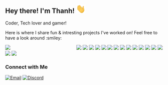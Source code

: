 <h2> Hey there! I'm Thanh! <img src="https://raw.githubusercontent.com/ABSphreak/ABSphreak/master/gifs/Hi.gif" width="30px"></h2>
<p>Coder, Tech lover and gamer!</p>
<p>Here is where I share fun & intresting projects I've worked on!
Feel free to have a look around :smiley:</p>

<div>
  <img align="left" width=45% src="https://github-readme-stats.vercel.app/api?username=thanhz&show_icons=true&theme=slateorange"/>
</div>

<div>
  <img src="https://img.shields.io/badge/-Scala-333333?style=flat&logo=scala"/>
  <img src="https://img.shields.io/badge/-Java-333333?style=flat&logo=Java&logoColor=007396"/>
  <img src="https://img.shields.io/badge/-HTML5-333333?style=flat&logo=HTML5"/>
  <img src="https://img.shields.io/badge/-CSS-333333?style=flat&logo=CSS3&logoColor=1572B6"/>
  <img src="https://img.shields.io/badge/-JavaScript-333333?style=flat&logo=javascript"/>
  <img src="https://img.shields.io/badge/-TypeScript-333333?style=flat&logo=typescript&logoColor=007396"/>
  <img src="https://img.shields.io/badge/-React-333333?style=flat&logo=react"/>
  <img src="https://img.shields.io/badge/-MySQL-333333?style=flat&logo=mysql"/>
  <img src="https://img.shields.io/badge/-Git-333333?style=flat&logo=git"/>
  <img src="https://img.shields.io/badge/-Linux-333333?style=flat&logo=linux&logoColor=007ACC"/>
  <img src="https://img.shields.io/badge/-Apache%20Maven-333333?style=flat&logo=apachemaven&logoColor=007ACC"/>
  <img src="https://img.shields.io/badge/-Linux-333333?style=flat&logo=linux&logoColor=007ACC"/>
  <img src="https://img.shields.io/badge/-Spring-333333?style=flat&logo=spring"/>
  <img src="https://img.shields.io/badge/-Visual%20Studio%20Code-333333?style=flat&logo=visual-studio-code&logoColor=007ACC"/>
  <img src="https://img.shields.io/badge/-IntelliJ%20IDEA-333333?style=flat&logo=intellij-idea&logoColor=007ACC"/>
  <img src="https://img.shields.io/badge/-AWS-333333?style=flat&logo=amazonaws"/>
 </div>
 

<h3>Connect with Me</h3>

<a href="mailto:tri.lam@outlook.com"><img alt="Email" src="https://img.shields.io/badge/Email-grey?style=flat-square&logo=gmail"></a>
<a href="https://discordapp.com/users/Tofu#9419"><img alt="Discord" src="https://img.shields.io/badge/Email-grey?style=flat-square&logo=discord"></a>
